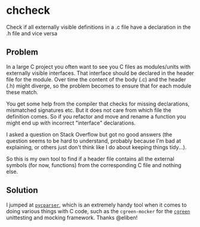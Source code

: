 # chcheck
Check if all externally visible definitions in a .c file have a declaration in the .h file and vice versa

## Problem

In a large C project you often want to see you C files as modules/units with externally visible interfaces.
That interface should be declared in the header file for the module. Over time the content of the body (.c)
and the header (.h) might diverge, so the problem becomes to ensure that for each module these match.

You get some help from the compiler that checks for missing declarations, mismatched signatures etc. But it
does not care from which file the definition comes. So if you refactor and move and rename a function you might
end up with incorrect "interface" declarations.

I asked a question on Stack Overflow but got no good answers (the question seems to be hard to understand,
probably because I'm bad at explaining, or others just don't think like I do about keeping things tidy...).

So this is my own tool to find if a header file contains all the external symbols (for now, functions) from
the corresponding C file and nothing else.

## Solution

I jumped at [`pycparser`](https://github.com/eliben/pycparser), which is an extremely handy tool when it comes
to doing various things with C code, such as the `cgreen-mocker` for the [`cgreen`](https://github.com/cgreen-devs/cgreen)
unittesting and mocking framework. Thanks @eliben!
